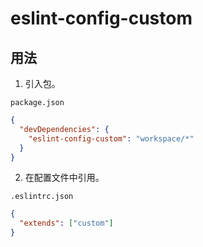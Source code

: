 # eslint-config-custom

## 用法

1. 引入包。

`package.json`

```json
{
  "devDependencies": {
    "eslint-config-custom": "workspace/*"
  }
}
```

2. 在配置文件中引用。

`.eslintrc.json`

```json
{
  "extends": ["custom"]
}
```
